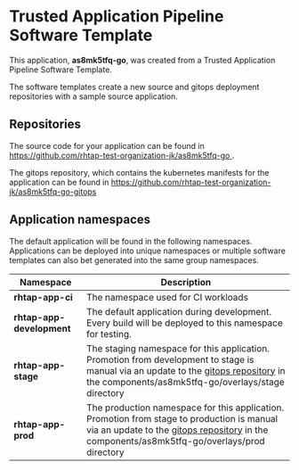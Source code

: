 # Trusted Application Pipeline Software Template

This application, **as8mk5tfq-go**, was created from a Trusted Application Pipeline Software Template.

The software templates create a new source and gitops deployment repositories with a sample source application. 

## Repositories

The source code for your application can be found in [https://github.com/rhtap-test-organization-jk/as8mk5tfq-go ](https://github.com/rhtap-test-organization-jk/as8mk5tfq-go ).
 
The gitops repository, which contains the kubernetes manifests for the application can be found in 
[https://github.com/rhtap-test-organization-jk/as8mk5tfq-go-gitops ](https://github.com/rhtap-test-organization-jk/as8mk5tfq-go-gitops ) 

## Application namespaces 

The default application will be found in the following namespaces. Applications can be deployed into unique namespaces or multiple software templates can also bet generated into the same group namespaces.  

|  Namespace   |  Description   |  
| -------- | -------- |
| **rhtap-app-ci** | The namespace used for CI workloads |
| **rhtap-app-development** | The default application during development. Every build will be deployed to this namespace for testing. |
| **rhtap-app-stage** | The staging namespace for this application. Promotion from development to stage is manual via an update to the [gitops repository](https://github.com/rhtap-test-organization-jk/as8mk5tfq-go-gitops ) in the components/as8mk5tfq-go/overlays/stage directory |
| **rhtap-app-prod** | The production namespace for this application. Promotion from stage to production is manual via an update to the [gitops repository](https://github.com/rhtap-test-organization-jk/as8mk5tfq-go-gitops ) in the components/as8mk5tfq-go/overlays/prod directory |